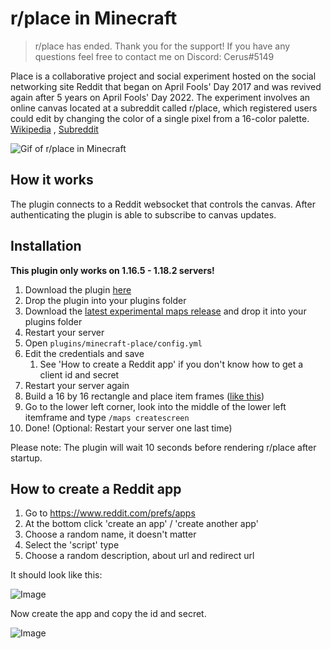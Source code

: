 # r/place in Minecraft

> r/place has ended. Thank you for the support! If you have any questions feel free to contact me on Discord: Cerus#5149

Place is a collaborative project and social experiment hosted on the social networking site Reddit that began on April Fools' Day 2017 and was revived
again after 5 years on April Fools' Day 2022. The experiment involves an online canvas located at a subreddit called r/place, which registered users
could edit by changing the color of a single pixel from a 16-color palette. [Wikipedia](https://en.wikipedia.org/wiki/Place_(Reddit))
, [Subreddit](https://www.reddit.com/r/place/)

![Gif of r/place in Minecraft](https://cerus.dev/img/rplace_gif.gif)

## How it works

The plugin connects to a Reddit websocket that controls the canvas. After authenticating the plugin is able to subscribe to canvas updates.

## Installation

**This plugin only works on 1.16.5 - 1.18.2 servers!**

1. Download the plugin [here](https://github.com/cerus/minecraft-place/releases/download/1.1.0/minecraft-place.jar)
2. Drop the plugin into your plugins folder
3. Download the [latest experimental maps release](https://github.com/cerus/maps/releases/download/2.0.0-SNAPSHOT-pre3/maps-plugin.jar) and drop it
   into your plugins folder
4. Restart your server
5. Open `plugins/minecraft-place/config.yml`
6. Edit the credentials and save
    1. See 'How to create a Reddit app' if you don't know how to get a client id and secret
7. Restart your server again
8. Build a 16 by 16 rectangle and place item frames ([like this](https://i.imgur.com/D5UAi5a.png))
9. Go to the lower left corner, look into the middle of the lower left itemframe and type `/maps createscreen`
10. Done! (Optional: Restart your server one last time)

Please note: The plugin will wait 10 seconds before rendering r/place after startup.

## How to create a Reddit app

1. Go to https://www.reddit.com/prefs/apps
2. At the bottom click 'create an app' / 'create another app'
3. Choose a random name, it doesn't matter
4. Select the 'script' type
5. Choose a random description, about url and redirect url

It should look like this:

![Image](https://i.imgur.com/GU8Rv4a.png)

Now create the app and copy the id and secret.

![Image](https://i.imgur.com/tDrtqTK.png)